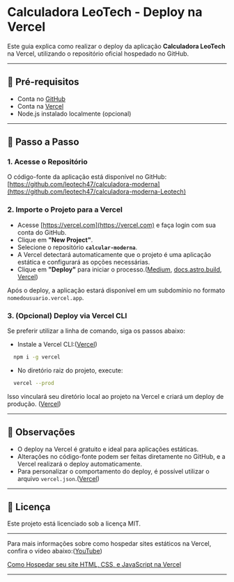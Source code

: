 # Calculadora LeoTech - Deploy na Vercel

Este guia explica como realizar o deploy da aplicação **Calculadora LeoTech** na Vercel, utilizando o repositório oficial hospedado no GitHub.

---

## 🔧 Pré-requisitos

* Conta no [GitHub](https://github.com/)
* Conta na [Vercel](https://vercel.com/)
* Node.js instalado localmente (opcional)

---

## 🚀 Passo a Passo

### 1. Acesse o Repositório

O código-fonte da aplicação está disponível no GitHub: [https://github.com/leotech47/calculadora-moderna](https://github.com/leotech47/calculadora-moderna-Leotech)

### 2. Importe o Projeto para a Vercel

* Acesse [https://vercel.com](https://vercel.com) e faça login com sua conta do GitHub.
* Clique em **"New Project"**.
* Selecione o repositório **`calcular-moderna`**.
* A Vercel detectará automaticamente que o projeto é uma aplicação estática e configurará as opções necessárias.
* Clique em **"Deploy"** para iniciar o processo.([Medium][1], [docs.astro.build][2], [Vercel][3])

Após o deploy, a aplicação estará disponível em um subdomínio no formato `nomedousuario.vercel.app`.

### 3. (Opcional) Deploy via Vercel CLI

Se preferir utilizar a linha de comando, siga os passos abaixo:

* Instale a Vercel CLI:([Vercel][4])

```bash
  npm i -g vercel
```



* No diretório raiz do projeto, execute:

```bash
  vercel --prod
```



Isso vinculará seu diretório local ao projeto na Vercel e criará um deploy de produção. ([Vercel][5])

---

## 📌 Observações

* O deploy na Vercel é gratuito e ideal para aplicações estáticas.
* Alterações no código-fonte podem ser feitas diretamente no GitHub, e a Vercel realizará o deploy automaticamente.
* Para personalizar o comportamento do deploy, é possível utilizar o arquivo `vercel.json`.([Vercel][6])

---

## 📄 Licença

Este projeto está licenciado sob a licença MIT.

---

Para mais informações sobre como hospedar sites estáticos na Vercel, confira o vídeo abaixo:([YouTube][7])

[Como Hospedar seu site HTML, CSS, e JavaScript na Vercel](https://www.youtube.com/watch?v=JhIPcDpgNGw)

[1]: https://medium.com/%40lgoesmontes/como-fazer-o-deploy-do-meu-site-em-3-passos-com-o-vercel-f3619cab4d0b?utm_source=chatgpt.com "Como fazer o deploy do meu site em 3 passos com o Vercel"
[2]: https://docs.astro.build/pt-br/guides/deploy/vercel/?utm_source=chatgpt.com "Faça o deploy do seu site Astro na Vercel | Docs"
[3]: https://vercel.com/guides/deploying-react-with-vercel?utm_source=chatgpt.com "How to Deploy a React Site with Vercel"
[4]: https://vercel.com/guides/deploying-vuejs-to-vercel?utm_source=chatgpt.com "How to Deploy a Vue.js Site with Vercel"
[5]: https://vercel.com/docs/deployments?utm_source=chatgpt.com "Deploying to Vercel"
[6]: https://vercel.com/docs/cli/deploy?utm_source=chatgpt.com "vercel deploy"
[7]: https://www.youtube.com/watch?v=JhIPcDpgNGw&utm_source=chatgpt.com "Como Hospedar seu site HTML, CSS, e JavaScript na Vercel ..."

---

